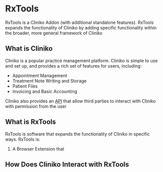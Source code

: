 # RxTools

RxTools is a Cliniko Addon (with additional standalone features). RxTools expands the functionality
of Cliniko by adding specific functionality within the broader, more general framework of Cliniko

## What is Cliniko

Cliniko is a popular practice management platform. Cliniko is simple to use and set up, and provides a rich set of features for users, including:

 - Appointment Management
 - Treatment Note Writing and Storage
 - Patient Files
 - Invoicing and Basic Accounting

Cliniko also provides an [API](https://www.github.com/redguava/cliniko-api) that allow third parties to interact with Cliniko with permission from the user

## What is RxTools

RxTools is software that expands the functionality of Cliniko in specific ways. RxTools is:

1. A Browser Extension that 

## How Does Cliniko Interact with RxTools
